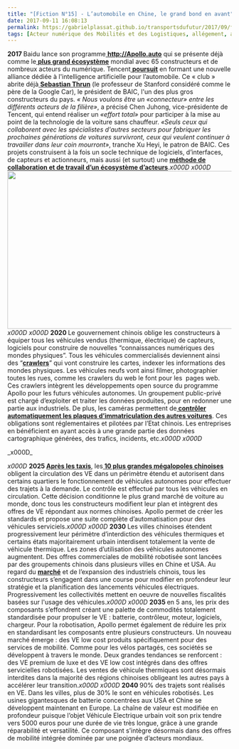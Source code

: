 ```yaml
---
title: "[Fiction N°15] - L’automobile en Chine, le grand bond en avant"
date: 2017-09-11 16:08:13
permalink: https://gabrielplassat.github.io/transportsdufutur/2017/09/fiction-lautomobile-grand.html
tags: [Acteur numérique des Mobilités et des Logistiques, allégement, art de la guerre, Baidu, batterie, chine, communs, ecosystème, google, living lab, low cost, open innovation, plate-forme, Uber, Usager Client Citoyen Multitude, utopie, VE, véhicule mono-usage, voiture autonome]
---
```


<b>2017 </b>Baidu lance son programme<a href="http://apollo.auto" target="_blank" rel="noopener"> <b>http://Apollo.auto</b></a> qui se présente déjà comme le<a href="http://www.scmp.com/tech/china-tech/article/2106915/baidu-pledges-design-your-driverless-car-know-you-and-be-your" target="_blank" rel="noopener"> <b>plus grand écosystème</b></a> mondial avec 65 constructeurs et de nombreux acteurs du numérique. Tencent<a href="http://www.scmp.com/business/companies/article/2108489/tencent-forms-alliance-push-ai-applications-self-driving" target="_blank" rel="noopener"> <b>poursuit</b></a> en formant une nouvelle alliance dédiée à l'intelligence artificielle pour l’automobile. Ce « club » abrite déjà<a href="https://www.lesechos.fr/30/10/2014/lesechos.fr/0203880692642_sebastian-thrun---le-genie-d-udacity-reve-d-une-science-accessible-a-tous.htm" target="_blank" rel="noopener"> <b>Sebastian Thrun</b></a> (le professeur de Stanford considéré comme le père de la Google Car), le président de BAIC, l'un des plus gros constructeurs du pays. <i>« Nous voulons être un «connecteur» entre les différents acteurs de la filière»</i>, a précisé Chen Juhong, vice-présidente de Tencent, qui entend réaliser un <i>«effort total»</i> pour participer à la mise au point de la technologie de la voiture sans chauffeur. <i>«Seuls ceux qui collaborent avec les spécialistes d'autres secteurs pour fabriquer les prochaines générations de voitures survivront, ceux qui veulent continuer à travailler dans leur coin mourront»</i>, tranche Xu Heyi, le patron de BAIC. Ces projets construisent à la fois un socle technique de logiciels, d’interfaces, de capteurs et actionneurs, mais aussi (et surtout) une <a href="https://www.wired.com/story/how-baidu-will-win-chinas-ai-raceand-maybe-the-worlds/" target="_blank" rel="noopener"><b>méthode de collaboration et de travail d’un écosystème d’acteurs</b></a>._x000D_
_x000D_
<a href="http://transportsdufutur.ademe.fr/wp-content/uploads/sites/6/2017/09/bondavant_chine.jpg"><img class="aligncenter wp-image-4862 size-full" src="http://transportsdufutur.ademe.fr/wp-content/uploads/sites/6/2017/09/bondavant_chine.jpg" alt="" width="534" height="355" /></a>_x000D_
_x000D_
<b>2020 </b>Le gouvernement chinois oblige les constructeurs à équiper tous les véhicules vendus (thermique, électrique) de capteurs, logiciels pour construire de nouvelles “connaissances numériques des mondes physiques”. Tous les véhicules commercialisés deviennent ainsi des “<a href="http://transportsdufutur.ademe.fr/2017/06/crawlers-devorent-carte.html" target="_blank" rel="noopener"><b>crawlers</b></a>” qui vont construire les cartes, indexer les informations des mondes physiques. Les véhicules neufs vont ainsi filmer, photographier toutes les rues, comme les crawlers du web le font pour les  pages web. Ces crawlers intègrent les développements open source du programme Apollo pour les futurs véhicules autonomes. Un groupement public-privé est chargé d’exploiter et traiter les données produites, pour en redonner une partie aux industriels. De plus, les caméras permettent de<a href="https://medium.freecodecamp.org/how-i-replicated-an-86-million-project-in-57-lines-of-code-277031330ee9" target="_blank" rel="noopener"><b> contrôler automatiquement les plaques d’immatriculation des autres voitures</b></a>. Ces obligations sont réglementaires et pilotées par l’Etat chinois. Les entreprises en bénéficient en ayant accès à une grande partie des données cartographique générées, des trafics, incidents, etc._x000D_
_x000D_
<!--more-->_x000D_
_x000D_
<b>2025 </b><a href="https://cleantechnica.com/2017/03/01/china-will-replace-67000-fossil-fueled-taxis-beijing-electric-cars/" target="_blank" rel="noopener"><b>Après les taxis</b></a>, les<a href="https://www.bloomberg.com/amp/news/articles/2017-09-09/china-to-ban-sale-of-fossil-fuel-cars-in-electric-vehicle-push" target="_blank" rel="noopener"><b> 10 plus grandes mégalopoles chinoises</b></a> obligent la circulation des VE dans un périmètre étendu et autorisent dans certains quartiers le fonctionnement de véhicules autonomes pour effectuer des trajets à la demande. Le contrôle est effectué par tous les véhicules en circulation. Cette décision conditionne le plus grand marché de voiture au monde, donc tous les constructeurs modifient leur plan et intègrent des offres de VE répondant aux normes chinoises. Apollo permet de créer les standards et propose une suite complète d’automatisation pour des véhicules serviciels._x000D_
_x000D_
<b>2030 </b>Les villes chinoises étendent progressivement leur périmètre d’interdiction des véhicules thermiques et certains états majoritairement urbain interdisent totalement la vente de véhicule thermique. Les zones d’utilisation des véhicules autonomes augmentent. Des offres commerciales de mobilité robotisée sont lancées par des groupements chinois dans plusieurs villes en Chine et USA. Au regard du <a href="https://mmta.co.uk/2017/06/22/chinese-automotive-market-much-just-large/"><b>marché</b></a> et de l’expansion des industriels chinois, tous les constructeurs s’engagent dans une course pour modifier en profondeur leur stratégie et la planification des lancements véhicules électriques. Progressivement les collectivités mettent en oeuvre de nouvelles fiscalités basées sur l'usage des véhicules._x000D_
_x000D_
<b>2035 </b>en 5 ans, les prix des composants s’effondrent créant une palette de commodités totalement standardisée pour propulser le VE : batterie, contrôleur, moteur, logiciels, chargeur. Pour la robotisation, Apollo permet également de réduire les prix en standardisant les composants entre plusieurs constructeurs. Un nouveau marché émerge : des VE low cost produits spécifiquement pour des services de mobilité. Comme pour les vélos partagés, ces sociétés se développent à travers le monde. Deux grandes tendances se renforcent : des VE premium de luxe et des VE low cost intégrés dans des offres servicielles robotisées. Les ventes de véhicule thermiques sont désormais interdites dans la majorité des régions chinoises obligeant les autres pays à accélérer leur transition._x000D_
_x000D_
<b>2040 </b>90% des trajets sont réalisés en VE. Dans les villes, plus de 30% le sont en véhicules robotisés. Les usines gigantesques de batterie concentrées aux USA et Chine se développent maintenant en Europe. La chaîne de valeur est modifiée en profondeur puisque l’objet Véhicule Electrique urbain voit son prix tendre vers 5000 euros pour une durée de vie très longue, grâce à une grande réparabilité et versatilité. Ce composant s’intègre désormais dans des offres de mobilité intégrée dominée par une poignée d’acteurs mondiaux.
